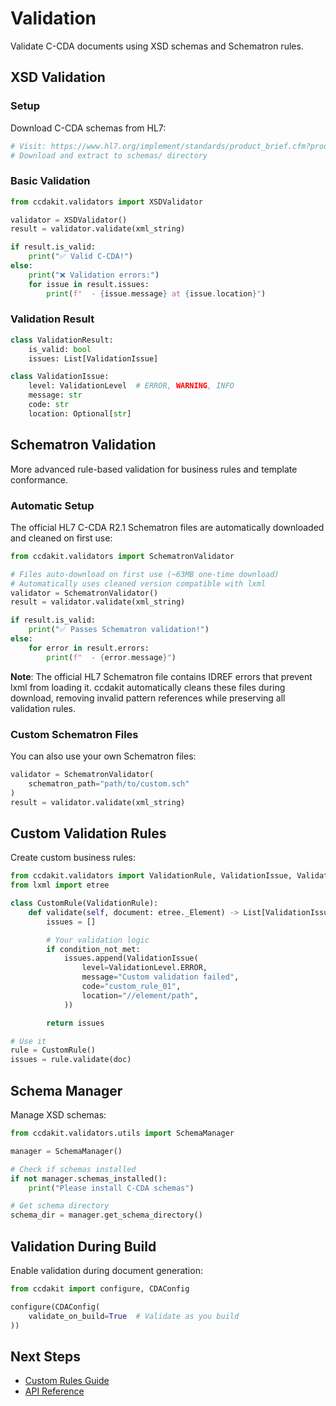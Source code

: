 # Validation

Validate C-CDA documents using XSD schemas and Schematron rules.

## XSD Validation

### Setup

Download C-CDA schemas from HL7:

```bash
# Visit: https://www.hl7.org/implement/standards/product_brief.cfm?product_id=492
# Download and extract to schemas/ directory
```

### Basic Validation

```python
from ccdakit.validators import XSDValidator

validator = XSDValidator()
result = validator.validate(xml_string)

if result.is_valid:
    print("✅ Valid C-CDA!")
else:
    print("❌ Validation errors:")
    for issue in result.issues:
        print(f"  - {issue.message} at {issue.location}")
```

### Validation Result

```python
class ValidationResult:
    is_valid: bool
    issues: List[ValidationIssue]

class ValidationIssue:
    level: ValidationLevel  # ERROR, WARNING, INFO
    message: str
    code: str
    location: Optional[str]
```

## Schematron Validation

More advanced rule-based validation for business rules and template conformance.

### Automatic Setup

The official HL7 C-CDA R2.1 Schematron files are automatically downloaded and cleaned on first use:

```python
from ccdakit.validators import SchematronValidator

# Files auto-download on first use (~63MB one-time download)
# Automatically uses cleaned version compatible with lxml
validator = SchematronValidator()
result = validator.validate(xml_string)

if result.is_valid:
    print("✅ Passes Schematron validation!")
else:
    for error in result.errors:
        print(f"  - {error.message}")
```

**Note**: The official HL7 Schematron file contains IDREF errors that prevent lxml from loading it. ccdakit automatically cleans these files during download, removing invalid pattern references while preserving all validation rules.

### Custom Schematron Files

You can also use your own Schematron files:

```python
validator = SchematronValidator(
    schematron_path="path/to/custom.sch"
)
result = validator.validate(xml_string)
```

## Custom Validation Rules

Create custom business rules:

```python
from ccdakit.validators import ValidationRule, ValidationIssue, ValidationLevel
from lxml import etree

class CustomRule(ValidationRule):
    def validate(self, document: etree._Element) -> List[ValidationIssue]:
        issues = []

        # Your validation logic
        if condition_not_met:
            issues.append(ValidationIssue(
                level=ValidationLevel.ERROR,
                message="Custom validation failed",
                code="custom_rule_01",
                location="//element/path",
            ))

        return issues

# Use it
rule = CustomRule()
issues = rule.validate(doc)
```

## Schema Manager

Manage XSD schemas:

```python
from ccdakit.validators.utils import SchemaManager

manager = SchemaManager()

# Check if schemas installed
if not manager.schemas_installed():
    print("Please install C-CDA schemas")

# Get schema directory
schema_dir = manager.get_schema_directory()
```

## Validation During Build

Enable validation during document generation:

```python
from ccdakit import configure, CDAConfig

configure(CDAConfig(
    validate_on_build=True  # Validate as you build
))
```

## Next Steps

- [Custom Rules Guide](../examples/validation.md)
- [API Reference](../api/validators.md)
